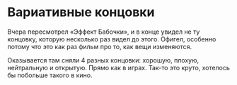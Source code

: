 # Вариативные концовки

Вчера пересмотрел «Эффект Бабочки», и в конце увидел не ту концовку, которую несколько раз видел до этого. Офигел, особенно потому что это как раз фильм про то, как вещи изменяются.

Оказывается там сняли 4 разных концовки: хорошую, плохую, нейтральную и открытую. Прямо как в играх. Так-то это круто, хотелось бы побольше такого в кино.
